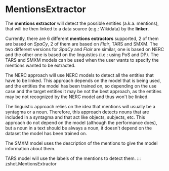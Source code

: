 # MentionsExtractor
The **mentions extractor** will detect the possible entities (a.k.a. mentions), that will be then linked to a data source (e.g.: Wikidata) by the **linker**. 

Currently, there are 6 different **mentions extractors** supported, 2 of them are based on *SpaCy*, 2 of them are based on *Flair*, TARS and SMXM. The two different versions for *SpaCy* and *Flair* are similar, one is based on NERC and the other one is based on the linguistics (i.e.: using PoS and DP). The TARS and SMXM models can be used when the user wants to specify the mentions wanted to be extracted.

The NERC approach will use NERC models to detect all the entities that have to be linked. This approach depends on the model that is being used, and the entities the model has been trained on, so depending on the use case and the target entities it may be not the best approach, as the entities may be not recognized by the NERC model and thus won't be linked.

The linguistic approach relies on the idea that mentions will usually be a syntagma or a noun. Therefore, this approach detects nouns that are included in a syntagma and that act like objects, subjects, etc. This approach do not depend on the model (although the performance does), but a noun in a text should be always a noun, it doesn't depend on the dataset the model has been trained on.

The SMXM model uses the description of the mentions to give the model information about them.

TARS model will use the labels of the mentions to detect them.
::: zshot.MentionsExtractor